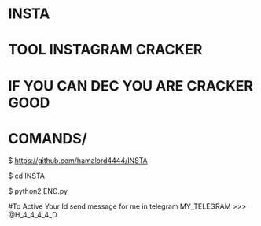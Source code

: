 # INSTA

# TOOL INSTAGRAM CRACKER

# IF YOU CAN DEC YOU ARE CRACKER GOOD

# COMANDS/

$ https://github.com/hamalord4444/INSTA

$ cd INSTA

$ python2 ENC.py

  #To Active Your Id send message for me in telegram MY_TELEGRAM >>> @H_4_4_4_4_D
